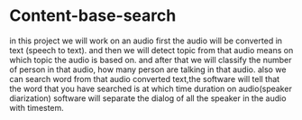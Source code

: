 # Content-base-search
in this project we will work on an audio first the audio will be converted in text (speech to text).
and then we will detect topic from that audio means on which topic the audio is based on.
and after that we will classify the number of person in that audio, how many person are talking in that audio.
also we can search word from that audio converted text,the software will tell that the word that you have searched is at which time duration on audio(speaker diarization)
software will separate the dialog of all the speaker in the audio with timestem.
